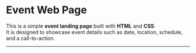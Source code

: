 # Event Web Page

This is a simple **event landing page** built with **HTML** and **CSS**.  
It is designed to showcase event details such as date, location, schedule, and a call-to-action.

---

